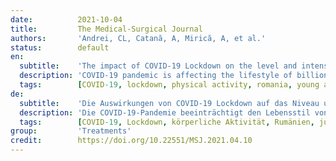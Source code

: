 ```yaml
---
date:          2021-10-04
title:         The Medical-Surgical Journal
authors:       'Andrei, CL, Catană, A, Mirică, A, et al.'
status:        default
en:
  subtitle:    'The impact of COVID-19 Lockdown on the level and intensity of physical activity: A statistical analysis on Romanian young adults'
  description: 'COVID-19 pandemic is affecting the lifestyle of billions of citizens and within this context, the measures of social distancing are prone to bring worrying shifts in physical activity habits. The present research aims to evaluate the changes in sport and physical activity among Romanian young adults. The sample includes 417 respondents (most of the interviewees being around 20 years of age) which filled the questionnaire between 5 to 11 March 2021 through an internet application. Our analysis evaluated the frequency and duration of physical activity and how it changed during the lockdown due to COVID-19 pandemic. The results show that most of the respondents no longer perform any other physical activity except for walking, within the three studied time frames, with a slight increase during the state of emergency. There are no significant differences between sex and area of residency. The regression model revealed that a higher variation of the average frequency of physical activity after the state of emergency is explained by the model. Our study revealed that the average frequencies of physical activities before, during, and after the state of emergency are moderately correlated.'
  tags:        [COVID-19, lockdown, physical activity, romania, young adults]
de:
  subtitle:    'Die Auswirkungen von COVID-19 Lockdown auf das Niveau und die Intensität der körperlichen Aktivität: Eine statistische Analyse an rumänischen jungen Erwachsenen'
  description: 'Die COVID-19-Pandemie beeinträchtigt den Lebensstil von Milliarden von Bürgern, und in diesem Zusammenhang können die Maßnahmen der sozialen Distanzierung zu besorgniserregenden Veränderungen in den Bewegungsgewohnheiten führen. Die vorliegende Untersuchung zielt darauf ab, die Veränderungen in Bezug auf Sport und körperliche Aktivität unter jungen rumänischen Erwachsenen zu bewerten. Die Stichprobe umfasst 417 Befragte (die meisten der Befragten sind um die 20 Jahre alt), die den Fragebogen zwischen dem 5. und 11. März 2021 über eine Internetanwendung ausgefüllt haben. Unsere Analyse untersuchte die Häufigkeit und Dauer der körperlichen Aktivität und wie sie sich während des Lockdown aufgrund der COVID-19-Pandemie veränderte. Die Ergebnisse zeigen, dass die meisten der Befragten in den drei untersuchten Zeiträumen keine andere körperliche Aktivität mehr ausüben, außer zu Fuß zu gehen, wobei während des Lockdown ein leichter Anstieg zu verzeichnen war. Es gibt keine signifikanten Unterschiede zwischen dem Geschlecht und dem Wohngebiet. Das Regressionsmodell zeigt, dass die durchschnittliche Häufigkeit der körperlichen Aktivität nach dem Lockdown stärker variiert. Unsere Studie ergab, dass die durchschnittlichen Häufigkeiten körperlicher Aktivitäten vor, während und nach dem Lockdown mäßig korreliert sind.' 
  tags:        [COVID-19, Lockdown, körperliche Aktivität, Rumänien, junge Erwachsene]
group:         'Treatments'
credit:        https://doi.org/10.22551/MSJ.2021.04.10
---
```

